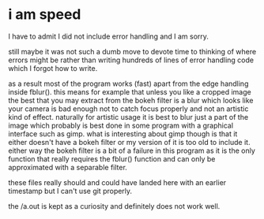 # i am speed

I have to admit I did not include error handling and I am sorry.

still maybe it was not such a dumb move to devote time to thinking of where errors might be rather than writing hundreds of lines of error handling code which I forgot how to write.

as a result most of the program works (fast) apart from the edge handling inside fblur(). this means for example that unless you like a cropped image the best that you may extract from the bokeh filter is a blur which looks like your camera is bad enough not to catch focus properly and not an artistic kind of effect. naturally for artistic usage it is best to blur just a part of the image which probably is best done in some program with a graphical interface such as gimp. what is interesting about gimp though is that it either doesn't have a bokeh filter or my version of it is too old to include it. either way the bokeh filter is a bit of a failure in this program as it is the only function that really requires the fblur() function and can only be approximated with a separable filter.

these files really should and could have landed here with an earlier timestamp but I can't use git properly.

the /a.out is kept as a curiosity and definitely does not work well.
